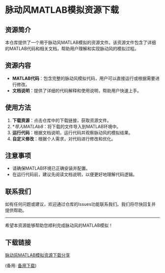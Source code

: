 # 脉动风MATLAB模拟资源下载

## 资源简介

本仓库提供了一个用于脉动风MATLAB模拟的资源文件。该资源文件包含了详细的MATLAB代码和相关文档，帮助用户理解和实现脉动风的模拟过程。

## 资源内容

- **MATLAB代码**：包含完整的脉动风模拟代码，用户可以直接运行或根据需要进行修改。
- **文档说明**：提供了详细的代码解释和使用说明，帮助用户快速上手。

## 使用方法

1. **下载资源**：点击仓库中的下载链接，获取资源文件。
2. **导入MATLAb8*：将下载的文件导入到MATLAB环境中。
3. **运行代码**：根据文档说明，运行代码并观察脉动风的模拟结果。
4. **自定义修改**：根据个人需求，对代码进行修改和优化。

## 注意事项

- 请确保MATLAB环境已正确安装并配置。
- 在运行代码前，建议先阅读文档说明，以便更好地理解代码逻辑。

## 联系我们

如有任何问题或建议，欢迎通过仓库的Issues功能联系我们。我们将尽快回复并提供帮助。

---

希望本资源能够帮助您顺利完成脉动风的MATLAB模拟！

## 下载链接
[脉动风MATLAB模拟资源下载分享](https://pan.quark.cn/s/bd2c3117b5fd) 

(备用: [备用下载](https://pan.baidu.com/s/19ivT7G86p03hbZkDlSclxg?pwd=1234))
